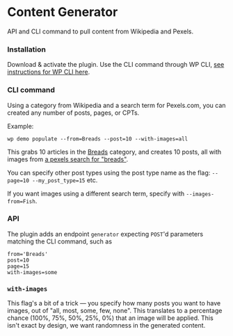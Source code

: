 Content Generator
=================

API and CLI command to pull content from Wikipedia and Pexels.

### Installation

Download & activate the plugin.
Use the CLI command through WP CLI, [see instructions for WP CLI here](wp-cli.org/).

### CLI command

Using a category from Wikipedia and a search term for Pexels.com, you can created any number of posts, pages, or CPTs.

Example:

    wp demo populate --from=Breads --post=10 --with-images=all

This grabs 10 articles in the [Breads](https://en.wikipedia.org/wiki/Category:Breads) category, and creates 10 posts, all with images from [a pexels search for "breads"](http://www.pexels.com/search/breads).

You can specify other post types using the post type name as the flag: `--page=10 --my_post_type=15` etc.

If you want images using a different search term, specify with `--images-from=Fish`.

### API

The plugin adds an endpoint `generator` expecting `POST`'d parameters matching the CLI command, such as

    from='Breads'
    post=10
    page=15
    with-images=some

### `with-images`

This flag's a bit of a trick — you specify how many posts you want to have images, out of "all, most, some, few, none". This translates to a percentage chance (100%, 75%, 50%, 25%, 0%) that an image will be applied. This isn't exact by design, we want randomness in the generated content.
